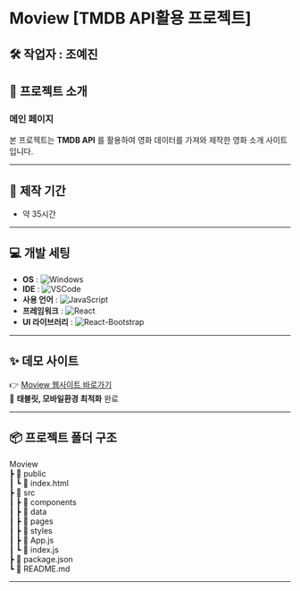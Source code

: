 # **Moview** [TMDB API활용 프로젝트]

## 🛠 작업자 : 조예진

## 📌 프로젝트 소개

### 메인 페이지 
본 프로젝트는 **TMDB API** 를 활용하여 영화 데이터를 가져와 제작한 영화 소개 사이트입니다.

---


## 📅 제작 기간
- 약 35시간


---


## 💻 개발 세팅 

- **OS** : ![Windows](https://img.shields.io/badge/Windows_10-0078D6?style=flat&logo=windows10&logoColor=white)
- **IDE** : ![VSCode](https://img.shields.io/badge/VS_Code-007ACC?style=flat&logo=visualstudiocode&logoColor=white)
- **사용 언어** : ![JavaScript](https://img.shields.io/badge/JavaScript-F7DF1E?style=flat&logo=javascript&logoColor=black)
- **프레임워크** : ![React](https://img.shields.io/badge/React-61DAFB?style=flat&logo=react&logoColor=black)
- **UI 라이브러리** : ![React-Bootstrap](https://img.shields.io/badge/React--Bootstrap-7952B3?style=flat&logo=bootstrap&logoColor=white)

---


 ## ✨ 데모 사이트
👉 [Moview 웹사이트 바로가기](https://beautiful-mousse-077818.netlify.app/)  
📱 **태블릿, 모바일환경 최적화** 완료

---

## 📦 프로젝트 폴더 구조


  Moview     
┣ 📂 public   
┃ ┗ 📄 index.html   
┣ 📂 src   
┃ ┣ 📂 components   
┃ ┣ 📂 data  
┃ ┣ 📂 pages                
┃ ┣ 📂 styles  
┃ ┣ 📄 App.js               
┃ ┗ 📄 index.js             
┣ 📄 package.json    
┗ 📄 README.md  

---
